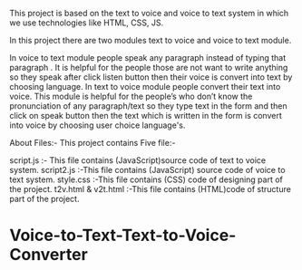 This project is based on the text to voice and voice to text system in which we use technologies like HTML, CSS, JS.

In this project there are two modules text to voice and voice to text module.

In voice to text module people speak any paragraph instead of typing that paragraph . It is helpful for the people those are not want to write anything so they speak after click listen button then their voice is convert into text by choosing language.
In text to voice module people convert their text into voice. This module is helpful for the people’s who don’t know the pronunciation of any paragraph/text so they type text in the form and then click on speak button then the text which is written in the form is convert into voice by choosing user choice language's.

About Files:-
This project contains Five file:-

script.js :- This file contains (JavaScript)source code of text to voice system.
script2.js :-This file contains (JavaScript) source code of voice to text system.
style.css :-This file contains (CSS) code of designing part of the project.
t2v.html & v2t.html :-This file contains (HTML)code of structure part of the project.

# Voice-to-Text-Text-to-Voice-Converter
